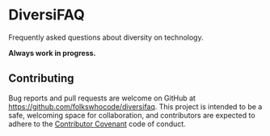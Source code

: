 # DiversiFAQ

Frequently asked questions about diversity on technology.

**Always work in progress.**

## Contributing

Bug reports and pull requests are welcome on GitHub at https://github.com/folkswhocode/diversifaq. This project is intended to be a safe, welcoming space for collaboration, and contributors are expected to adhere to the [Contributor Covenant](https://contributor-covenant.org) code of conduct.
